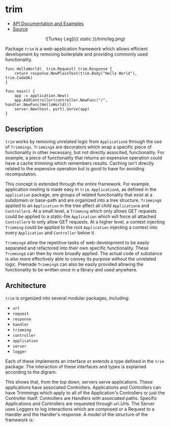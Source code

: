 # trim

* [API Documentation and Examples](https://godoc.org/github.com/jwowillo/trim)
* [Source](https://github.com/jwowillo/trim)

<center>![Turkey Leg]({{ static }}/trim/leg.png)</center>

Package `trim` is a web-application framework which allows efficient development
by removing boilerplate and providing commonly used functionality.

```
func HelloWorld(_ trim.Request) trim.Response {
	return response.NewPlainText(trim.Body("Hello World"), trim.CodeOK)
}

func main() {
	app := application.New()
	app.AddController(controller.NewFunc("/", handler.NewFunc(HelloWorld)))
	server.New(host, port).Serve(app)
}
```

## Description

`trim` works by removing unrelated logic from `Application`s through the use of
`Trimmings`. `Trimming`s are decorators which wrap a specific piece of
functionality in other necessary, but not directly associted, functionality. For
example, a piece of functionality that returns an expensive operation could have
a cache trimming which remembers results. Caching isn't directly related to the
expensive operation but is good to have for avoiding recomputation.

This concept is extended through the entire framework. For example, application
nesting is made easy in `trim`. `Application`s, as defined in the `application`
package, are groups of related functionality that exist at a subdomain or
base-path and are organized into a tree structure. `Trimming`s applied to an
`Application` in the tree affect all child `Application`s and `Controller`s. At
a small level, a `Trimming` which only allows GET requests could be applied to a
static-file `Application` which will force all attached `Controller`s to only
allow GET requests. At a higher level, a context injecting `Trimming` could be
applied to the root `Application` injecting a context into every `Application`
and `Controller` below it.

`Trimming`s allow the repetitive tasks of web-development to be easily separated
and refactored into their own specific functionality. These `Trimming`s can then
by more broadly applied. The actual code of substance is also more effectively
able to convey its purpose without the unrelated logic. Premade `Trimming`s can
also be easily provided allowing the functionality to be written once in a
library and used anywhere.

## Architecture

`trim` is organized into several modular packages, including:

* `url`
* `request`
* `response`
* `handler`
* `trimming`
* `controller`
* `application`
* `server`
* `logger`

Each of these implements an interface or extends a type defined in the `trim`
package. The interaction of these interfaces and types is explained according to
the digram:

This shows that, from the top down, servers serve applications. These
applications have associated Controllers. Applications and Controllers can have
Trimmings which apply to all of the Application's Controllers or just the
Controller itself. Controllers are Handlers with associated paths. Specific
Applications and Controllers are requested through url.Urls. The Server uses
Loggers to log interactions which are composed or a Request to a Handler and
the Handler's response. A model of the structure of the framework is:
